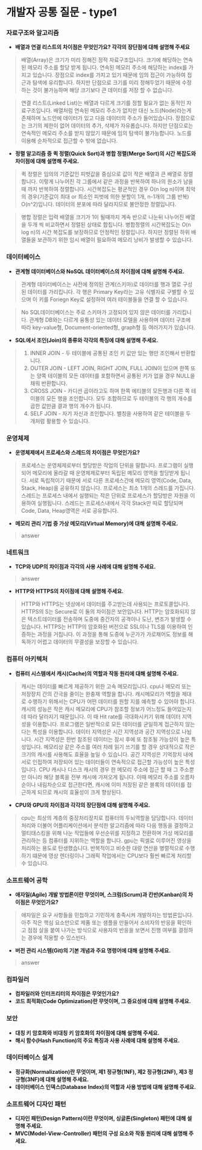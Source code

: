 # 개발자 공통 질문 - type1

### **자료구조와 알고리즘**

- **배열과 연결 리스트의 차이점은 무엇인가요? 각각의 장단점에 대해 설명해 주세요**
> 배열(Array)은 크기가 미리 정해진 정적 자료구조입니다. 크기에 해당하는 연속된 메모리 주소를 할당 받게 됩니다. 연속된 메모리 주소에 해당하는 index를 가지고 있습니다. 장점으로 index를 가지고 있기 때문에 임의 접근이 가능하여 접근과 탐색에 유리합니다. 하지만 단점으로 크기를 미리 정해두었기 때문에 수정하는 것이 불가능하며 해당 크기보다 큰 데이터를 저장 할 수 없습니다.

> 연결 리스트(Linked List)는 배열과 다르게 크기를 정할 필요가 없는 동적인 자료구조입니다. 배열처럼 연속된 메모리 주소가 없지만 대신 노드(Node)라는게 존재하며 노드안에 데이터가 있고 다음 데이터의 주소가 들어있습니다. 장점으로는 크기의 제한이 없어 데이터의 추가, 삭제가 자유롭습니다. 하지만 단점으로는 연속적인 메모리 주소를 받지 않았기 때문에 임의 탐색이 불가능합니다. 노드를 이용해 순차적으로 접근할 수 밖에 없습니다.

- **정렬 알고리즘 중 퀵 정렬(Quick Sort)과 병합 정렬(Merge Sort)의 시간 복잡도와 차이점에 대해 설명해 주세요.**
> 퀵 정렬은 임의의 기준값인 피벗값을 중심으로 값이 작은 배열과 큰 배열로 정렬합니다. 이렇게 나누어진 각 그룹에서 같은 과정을 반복하여 하나의 원소가 남을때 까지 반복하여 정렬합니다. 시간복잡도는 평균적인 경우 O(n log n)이며 최악의 경우(기준값이 최대 or 최소인 피벗에 의한 분할이 1개, n-1개의 그룹 반복) O(n^2)입니다. 데이터의 분포에 따라 달라지므로 불안정한 정렬입니다.
   
 >병합 정렬은 입력 배열을 크기가 1이 될때까지 계속 반으로 나눈뒤 나누어진 배열을 두개 씩 비교하면서 정렬된 상태로 합칩니다. 병합정렬의 시간복잡도는 O(n log n)의 시간 복잡도를 보장하므로 안정적인 정렬입니다. 하지만 정렬된 하위 배열들을 보관하기 위한 임시 배열이 필요하여 메모리 낭비가 발생할 수 있습니다.

### **데이터베이스**

- **관계형 데이터베이스와 NoSQL 데이터베이스의 차이점에 대해 설명해 주세요.**
> 관계형 데이터베이스는 사전에 정의된 관계(스키마)로 데이터를 행과 열로 구성된 데이터를 가리킵니다. 각 행은 Primary Key라는 고유 식별자로 구별할 수 있으며 이 키를 Foriegn Key로 설정하여 여러 테이블들을 연결 할 수 있습니다.

> No SQL데이터베이스는 주로 스키마가 고정되어 있지 않은 데이터를 가리킵니다. 관계형 DB와는 다르게 융퉁성 있는 데이터 모델을 사용하며 데이터 구조에 따라 key-value형, Document-oriented형, graph형 등 여러가지가 있습니다.
- **SQL에서 조인(Join)의 종류와 각각의 특징에 대해 설명해 주세요.**
> 1. INNER JOIN - 두 테이블에 공통된 조인 키 값만 있는 행만 조인해서 반환합니다.
> 2. OUTER JOIN - LEFT JOIN, RIGHT JOIN, FULL JOIN이 있으며 한쪽 또는 양쪽 테이블의 모든 데이터를 포함하면서 공통된  키가 없을 경우 NULL을 채워 반환합니다.
> 3. CROSS JOIN - 카디션 곱이라고도 하며 한쪽 에티블의 모든행과 다른 쪽 테이블의 모든 행을 조인합니다. 모두 조합하므로 두 테이블의 각 행의 개수를 곱한 값만큼 결과 행의 개수가 됩니다.
> 4. SELF JOIN - 자기 자신과 조인합니다. 별칭을 사용하여 같은 테이블을 두 개처럼 활용할 수 있습니다.

### **운영체제**

- **운영체제에서 프로세스와 스레드의 차이점은 무엇인가요?**
> 프로세스는 운영체제로부터 할당받은 작업의 단위을 말합니다. 프로그램이 실행되어 메모리에 올라갈 때 운영체제로부터 독립된 메모리 영역을 할당받게 됩니다. 서로 독립적이기 때문에 서로 다른 프로세스간에 메모리 영역(Code, Data, Stack, Heap)을 공유하지 않습니다. 프로세스는 최소 1개의 스레드를 가집니다.
   스레드는 프로세스 내에서 실행되는 작은 단위로 프로세스가 할당받은 자원을 이용하여 실행됩니다. 스레드는 프로세스내에서 각각 Stack만 따로 할당되며 Code, Data, Heap영역은 서로 공유합니다.
- **메모리 관리 기법 중 가상 메모리(Virtual Memory)에 대해 설명해 주세요.**
> answer

### **네트워크**

- **TCP와 UDP의 차이점과 각각의 사용 사례에 대해 설명해 주세요.**
> answer
- **HTTP와 HTTPS의 차이점에 대해 설명해 주세요.**
> HTTP와 HTTPS는 넷상에서 데이터를 주고받는데 사용되는 프로토콜입니다. HTTPS의 S는 Secure로 이 둘의 차이점은 보안입니다. HTTP는 암호화되지 않은 텍스트데이터를 전송하며 도중에 중간자의 공격이나 도난, 변조가 발생할 수 있습니다. HTTPS는 HTTP의 암호화된 버전으로 SSL이나 TLS를 이용하여 인증하는 과정을 거칩니다. 이 과정을 통해 도중에 누군가가 가로채어도 정보를 해독하기 어렵고 데이터의 무결성을 보장할 수 있습니다.

### **컴퓨터 아키텍처**

- **컴퓨터 시스템에서 캐시(Cache)의 역할과 작동 원리에 대해 설명해 주세요.**
> 캐시는 데이터를 빠르게 제공하기 위한 고속 메모리입니다. cpu나 메모리 또는 저장장치 간의 간극을 줄이는 완충재 역할을 합니다. 캐시메모리가 역할을 제대로 수행하기 위해서는 CPU가 어떤 데이터를 원할 지를 예측할 수 있어야 합니다. 캐시의 성능은 작은 캐시 메모리에 CPU가 참조할 정보가 어느정도 들어있는지데 따라 달라지기 때문입니다. 이 때 Hit rate를 극대화시키기 위해 데이터 지역성을 이용합니다. 프로그램은 일반적으로 모든 데이터를 균일하게 접근하지 않는다는 특성을 이용합니다. 데이터 지역성은 시간 지역성과 공간 지역성으로 나뉩니다. 시간 지역성은 한번 참조된 데이터는 잠시 후에 또 참조될 가능성이 높은 특성입니다. 메모리상 같은 주소를 여러 차례 읽기 쓰기를 할 경우 상대적으로 작은 크기의 캐시를 사용해도 효율을 높일 수 있습니다. 공간 지역성은 기억장치 내에 서로 인접하여 저장되어 있는 데이터들이 연속적으로 접근할 가능성이 높은 특성입니다. CPU 캐시나 디스크 캐시의 경우 한 메모리 주소에 접근 할 때 그 주소뿐만 아니라 해당 블록을 전부 캐시에 가져오게 됩니다. 이때 메모리 주소를 오름차순이나 내림차순으로 접근한다면, 캐시에 이미 저장된 같은 블록의 데이터를 접근하게 되므로 캐시의 효율성이 크게 향상된다.
- **CPU와 GPU의 차이점과 각각의 장단점에 대해 설명해 주세요.**
> cpu는 최상의 계층의 중장처리장치로 컴퓨터의 두뇌역할을 담당합니다. 데이터처리와 더불어 어플리케이션에서 분석한 알고리즘에 따라 다음 행동을 결정하고 멀티태스킹을 위해 나눈 작업들에 우선순위를 지정하고 전환하며 가상 메모리를 관리하는 등 컴퓨터를 지위하는 역할을 합니다.
> gpu는 픽셀로 이루어진 영상을 처리하는 용도로 탄생했습니다. 반복적이고 비슷한 대량 연산을 병렬적으로 수행하기 떄문에 영상 렌더링이나 그래픽 작업에서는 CPU보다 훨씬 빠르게 처리할 수 있습니다.

### **소프트웨어 공학**

- **애자일(Agile) 개발 방법론이란 무엇이며, 스크럼(Scrum)과 칸반(Kanban)의 차이점은 무엇인가요?**
> 애자일은 요구 사항들을 민첩하고 기민하게 충족시켜 개발하자는 방법론입니다. 아주 작은 핵심 요소만으로 제품 또는 샘플을 만들어서 소비자의 반응을 확인하고 점점 살을 붙여 나가는 방식으로 사용자의 반응을 보면서 진행 여부를 결정하는 경우에 적용할 수 있스빈다.
- **버전 관리 시스템(Git)의 기본 개념과 주요 명령어에 대해 설명해 주세요.**
> answer

### **컴파일러**

- **컴파일러와 인터프리터의 차이점은 무엇인가요?**
- **코드 최적화(Code Optimization)란 무엇이며, 그 중요성에 대해 설명해 주세요.**

### **보안**

- **대칭 키 암호화와 비대칭 키 암호화의 차이점에 대해 설명해 주세요.**
- **해시 함수(Hash Function)의 주요 특징과 사용 사례에 대해 설명해 주세요.**

### **데이터베이스 설계**

- **정규화(Normalization)란 무엇이며, 제1 정규형(1NF), 제2 정규형(2NF), 제3 정규형(3NF)에 대해 설명해 주세요.**
- **데이터베이스 인덱스(Database Index)의 역할과 사용 방법에 대해 설명해 주세요.**

### **소프트웨어 디자인 패턴**

- **디자인 패턴(Design Pattern)이란 무엇이며, 싱글톤(Singleton) 패턴에 대해 설명해 주세요.**
- **MVC(Model-View-Controller) 패턴의 구성 요소와 작동 원리에 대해 설명해 주세요.**